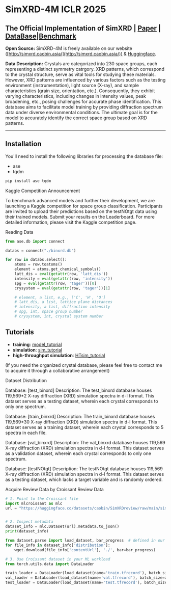 # SimXRD-4M ICLR 2025

## The Official Implementation of SimXRD | [Paper](https://openreview.net/forum?id=mkuB677eMM) | [DataBase](https://huggingface.co/AI4Spectro)|[Benchmark](https://github.com/compasszzn/XRDBench)

**Open Source:** SimXRD-4M is freely available on our website ([http://simxrd.caobin.asia/](http://simxrd.caobin.asia/)) & [Huggingface](https://huggingface.co/AI4Spectro).

**Data Description:** Crystals are categorized into 230 space groups, each representing a distinct symmetry catrgory. XRD patterns, which correspond to the crystal structure, serve as vital tools for studying these materials. However, XRD patterns are influenced by various factors such as the testing environment (instrumentation), light source (X-ray), and sample characteristics (grain size, orientation, etc.). Consequently, they exhibit varying characteristics, including changes in intensity values, peak broadening, etc., posing challenges for accurate phase identification. This database aims to facilitate model training by providing diffraction spectrum data under diverse environmental conditions. The ultimate goal is for the model to accurately identify the correct space group based on XRD patterns.

---

## Installation

You'll need to install the following libraries for processing the database file:

- ase
- tqdm

```bash
pip install ase tqdm
```

Kaggle Competition Announcement

To benchmark advanced models and further their development, we are launching a Kaggle competition for space group classification. Participants are invited to upload their predictions based on the testNOtgt data using their trained models. Submit your results on the Leaderboard.
For more detailed information, please visit the Kaggle competition page.

Reading Data
```Python
from ase.db import connect

databs = connect("./binxrd.db")

for row in databs.select():
    atoms = row.toatoms()
    element = atoms.get_chemical_symbols()
    latt_dis = eval(getattr(row, 'latt_dis'))
    intensity = eval(getattr(row, 'intensity'))
    spg = eval(getattr(row, 'tager'))[0]
    crysystem = eval(getattr(row, 'tager'))[1]

    # element, a list, e.g., ['C', 'H', 'O']
    # latt_dis, a list, lattice plane distances
    # intensity, a list, diffraction intensity
    # spg, int, space group number
    # crysystem, int, crystal system number
```

## Tutorials
- **training**: [model_tutorial](./tutorial/template.ipynb)
- **simulation**: [sim_tutorial](./sim/XRD.ipynb)
- **high-throughput simulation**: [HTsim_tutorial](./sim/tutorial_sim.ipynb)

(If you need the organized crystal database, please feel free to contact me to acquire it through a collaborative arrangement)

Dataset Distribution

Database: [test_binxrd]
Description: The test_binxrd database houses 119,569*2 X-ray diffraction (XRD) simulation spectra in d-I format. This dataset serves as a testing dataset, wherein each crystal corresponds to only one spectrum.

Database: [train_binxrd]
Description: The train_binxrd database houses 119,569*30 X-ray diffraction (XRD) simulation spectra in d-I format. This dataset serves as a training dataset, wherein each crystal corresponds to 5 spectra in each file.

Database: [val_binxrd]
Description: The val_binxrd database houses 119,569 X-ray diffraction (XRD) simulation spectra in d-I format. This dataset serves as a validation dataset, wherein each crystal corresponds to only one spectrum.

Database: [testNOtgt]
Description: The testNOtgt database houses 119,569 X-ray diffraction (XRD) simulation spectra in d-I format. This dataset serves as a testing dataset, which lacks a target variable and is randomly ordered.


Acquire Review Data by Croissant
Review Data
```Python
# 1. Point to the Croissant file
import mlcroissant as mlc
url = "https://huggingface.co/datasets/caobin/SimXRDreview/raw/main/simxrd_croissant.json"


# 2. Inspect metadata
dataset_info = mlc.Dataset(url).metadata.to_json()
print(dataset_info)

from dataset.parse import load_dataset, bar_progress  # defined in our github: https://github.com/compasszzn/XRDBench/blob/main/dataset/parse.py
for file_info in dataset_info['distribution']:
    wget.download(file_info['contentUrl'], './', bar=bar_progress)

# 3. Use Croissant dataset in your ML workload
from torch.utils.data import DataLoader

train_loader = DataLoader(load_dataset(name='train.tfrecord'), batch_size=args.batch_size, shuffle=True, num_workers=args.num_workers)
val_loader = DataLoader(load_dataset(name='val.tfrecord'), batch_size=args.batch_size, shuffle=True, num_workers=args.num_workers, drop_last=False)
test_loader = DataLoader(load_dataset(name='test.tfrecord'), batch_size=args.batch_size, shuffle=False, num_workers=args.num_workers, drop_last=False)
```
